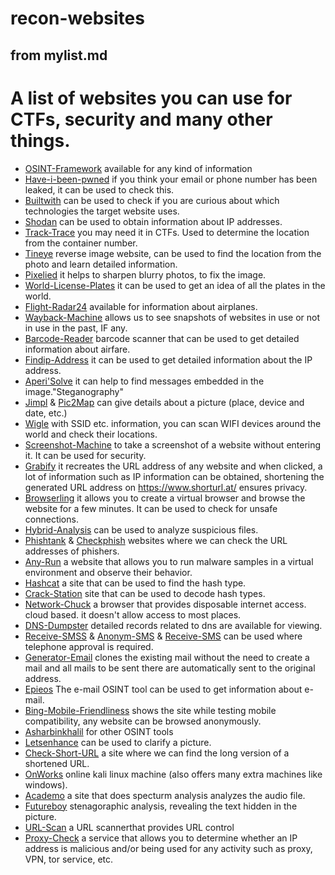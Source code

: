 # recon-websites

## from mylist.md

# A list of websites you can use for CTFs, security and many other things. 

- [OSINT-Framework](https://osintframework.com/) available for any kind of information
- [Have-i-been-pwned](https://haveibeenpwned.com/) if you think your email or phone number has been leaked, it can be used to check this.
- [Builtwith](https://builtwith.com/) can be used to check if you are curious about which technologies the target website uses.
- [Shodan](https://shodan.io/) can be used to obtain information about IP addresses.
- [Track-Trace](https://www.track-trace.com/container/) you may need it in CTFs. Used to determine the location from the container number.
- [Tineye](https://tineye.com/) reverse image website, can be used to find the location from the photo and learn detailed information.
- [Pixelied](https://pixelied.com/) it helps to sharpen blurry photos, to fix the image.
- [World-License-Plates](http://www.worldlicenseplates.com/) it can be used to get an idea of all the plates in the world.
- [Flight-Radar24](https://www.flightradar24.com/) available for information about airplanes.
- [Wayback-Machine](https://archive.org/web/) allows us to see snapshots of websites in use or not in use in the past, IF any.
- [Barcode-Reader](https://online-barcode-reader.inliteresearch.com/) barcode scanner that can be used to get detailed information about airfare.
- [Findip-Address](https://www.findip-address.com/)  it can be used to get detailed information about the IP address. 
- [Aperi'Solve](https://www.aperisolve.com/) it can help to find messages embedded in the image."Steganography"
- [Jimpl](https://jimpl.com/) & [Pic2Map](https://www.pic2map.com/) can give details about a picture (place, device and date, etc.)
- [Wigle](https://www.wigle.net/) with SSID etc. information, you can scan WIFI devices around the world and check their locations.
- [Screenshot-Machine](https://www.screenshotmachine.com/) to take a screenshot of a website without entering it. It can be used for security.
- [Grabify](https://grabify.link/) it recreates the URL address of any website and when clicked, a lot of information such as IP information can be obtained, shortening the generated URL address on https://www.shorturl.at/ ensures privacy.
- [Browserling](https://www.browserling.com/) it allows you to create a virtual browser and browse the website for a few minutes. It can be used to check for unsafe connections.
- [Hybrid-Analysis](https://hybrid-analysis.com/) can be used to analyze suspicious files.
- [Phishtank](https://phishtank.org/) & [Checkphish](https://checkphish.ai/) websites where we can check the URL addresses of phishers.
- [Any-Run](https://app.any.run/) a website that allows you to run malware samples in a virtual environment and observe their behavior.
- [Hashcat](https://hashcat.net/wiki/doku.php?id=example_hashes/) a site that can be used to find the hash type.
- [Crack-Station](https://crackstation.net/) site that can be used to decode hash types.
- [Network-Chuck](https://browser.networkchuck.com/) a browser that provides disposable internet access. cloud based. it doesn't allow access to most places.
- [DNS-Dumpster](https://dnsdumpster.com/) detailed records related to dns are available for viewing.
- [Receive-SMSS](https://receive-smss.com/) & [Anonym-SMS](https://anonymsms.com/) & [Receive-SMS](https://www.receivesms.co/) can be used where telephone approval is required.
- [Generator-Email](https://generator.email/blog/gmail-generator/) clones the existing mail without the need to create a mail and all mails to be sent there are automatically sent to the original address.
- [Epieos](https://epieos.com/) The e-mail OSINT tool can be used to get information about e-mail.
- [Bing-Mobile-Friendliness](https://www.bing.com/webmaster/tools/mobile-friendliness/) shows the site while testing mobile compatibility, any website can be browsed anonymously.
- [Asharbinkhalil](https://github.com/asharbinkhalil/intellitoolz) for other OSINT tools
- [Letsenhance](https://letsenhance.io/boost) can be used to clarify a picture.
- [Check-Short-URL](https://checkshorturl.com/) a site where we can find the long version of a shortened URL.
- [OnWorks](https://www.onworks.net/tr/os-distributions/debian-based/free-kali-linux-online) online kali linux machine (also offers many extra machines like windows).
- [Academo](https://academo.org/demos/spectrum-analyzer/) a site that does specturm analysis analyzes the audio file.
- [Futureboy](https://futureboy.us/stegano/decinput.html) stenagoraphic analysis, revealing the text hidden in the picture.
- [URL-Scan](https://urlscan.io/) a URL scannerthat provides URL control
- [Proxy-Check](https://proxycheck.io/) a service that allows you to determine whether an IP address is malicious and/or being used for any activity such as proxy, VPN, tor service, etc.
